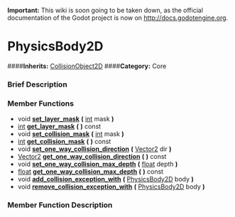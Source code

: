 **Important:** This wiki is soon going to be taken down, as the official documentation of the Godot project is now on http://docs.godotengine.org.

#  PhysicsBody2D  
####**Inherits:** [CollisionObject2D](class_collisionobject2d)
####**Category:** Core

###  Brief Description  


###  Member Functions 
  * void  **[set&#95;layer&#95;mask](#set_layer_mask)**  **(** [int](class_int) mask  **)**
  * [int](class_int)  **[get&#95;layer&#95;mask](#get_layer_mask)**  **(** **)** const
  * void  **[set&#95;collision&#95;mask](#set_collision_mask)**  **(** [int](class_int) mask  **)**
  * [int](class_int)  **[get&#95;collision&#95;mask](#get_collision_mask)**  **(** **)** const
  * void  **[set&#95;one&#95;way&#95;collision&#95;direction](#set_one_way_collision_direction)**  **(** [Vector2](class_vector2) dir  **)**
  * [Vector2](class_vector2)  **[get&#95;one&#95;way&#95;collision&#95;direction](#get_one_way_collision_direction)**  **(** **)** const
  * void  **[set&#95;one&#95;way&#95;collision&#95;max&#95;depth](#set_one_way_collision_max_depth)**  **(** [float](class_float) depth  **)**
  * [float](class_float)  **[get&#95;one&#95;way&#95;collision&#95;max&#95;depth](#get_one_way_collision_max_depth)**  **(** **)** const
  * void  **[add&#95;collision&#95;exception&#95;with](#add_collision_exception_with)**  **(** [PhysicsBody2D](class_physicsbody2d) body  **)**
  * void  **[remove&#95;collision&#95;exception&#95;with](#remove_collision_exception_with)**  **(** [PhysicsBody2D](class_physicsbody2d) body  **)**

###  Member Function Description  
